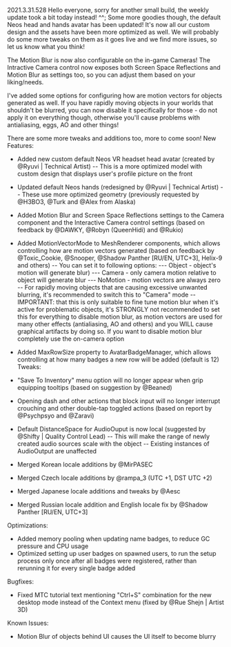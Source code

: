 2021.3.31.528
Hello everyone, sorry for another small build, the weekly update took a bit today instead! ^^; Some more goodies though, the default Neos head and hands avatar has been updated! It's now all our custom design and the assets have been more optimized as well. We will probably do some more tweaks on them as it goes live and we find more issues, so let us know what you think!

The Motion Blur is now also configurable on the in-game Cameras! The Intractive Camera control now exposes both Screen Space Reflections and Motion Blur as settings too, so you can adjust them based on your liking/needs.

I've added some options for configuring how are motion vectors for objects generated as well. If you have rapidly moving objects in your worlds that shouldn't be blurred, you can now disable it specifically for those - do not apply it on everything though, otherwise you'll cause problems with antialiasing, eggs, AO and other things!

There are some more tweaks and additions too, more to come soon!
New Features:
- Added new custom default Neos VR headset head avatar (created by @Ryuvi | Technical Artist)
-- This is a more optimized model with custom design that displays user's profile picture on the front
- Updated default Neos hands (redesigned by @Ryuvi | Technical Artist)
-- These use more optimized geometry (previously requested by @H3BO3, @Turk and @Alex from Alaska)

- Added Motion Blur and Screen Space Reflections settings to the Camera component and the Interactive Camera control settings (based on feedback by @DAWKY, @Robyn (QueenHidi) and @Rukio)
- Added MotionVectorMode to MeshRenderer components, which allows controlling how are motion vectors generated (based on feedback by @Toxic_Cookie, @Snooper, @Shadow Panther [RU/EN, UTC+3], Helix-9 and others)
-- You can set it to following options:
--- Object - object's motion will generate blur)
--- Camera - only camera motion relative to object will generate blur
--- NoMotion - motion vectors are always zero
-- For rapidly moving objects that are causing excessive unwanted blurring, it's recommended to switch this to "Camera" mode
-- IMPORTANT: that this is only suitable to fine tune motion blur when it's active for problematic objects, it's STRONGLY not recommended to set this for everything to disable motion blur, as motion vectors are used for many other effects (antialiasing, AO and others) and you WILL cause graphical artifacts by doing so. If you want to disable motion blur completely use the on-camera option

- Added MaxRowSize property to AvatarBadgeManager, which allows controlling at how many badges a new row will be added (default is 12)
Tweaks:
- "Save To Inventory" menu option will no longer appear when grip equipping tooltips (based on suggestion by @Beaned)
- Opening dash and other actions that block input will no longer interrupt crouching and other double-tap toggled actions (based on report by @Psychpsyo and @Zaravi)
- Default DistanceSpace for AudioOuput is now local (suggested by @Shifty | Quality Control Lead)
-- This will make the range of newly created audio sources scale with the object
-- Existing instances of AudioOutput are unaffected 

- Merged Korean locale additions by @MirPASEC
- Merged Czech locale additions by @rampa_3 (UTC +1, DST UTC +2)
- Merged Japanese locale additions and tweaks by @Aesc
- Merged Russian locale addition and English locale fix by @Shadow Panther [RU/EN, UTC+3]

Optimizations:
- Added memory pooling when updating name badges, to reduce GC pressure and CPU usage
- Optimized setting up user badges on spawned users, to run the setup process only once after all badges were registered, rather than rerunning it for every single badge added

Bugfixes:
- Fixed MTC tutorial text mentioning "Ctrl+S" combination for the new desktop mode instead of the Context menu (fixed by @Rue Shejn | Artist 3D)

Known Issues:
- Motion Blur of objects behind UI causes the UI itself to become blurry